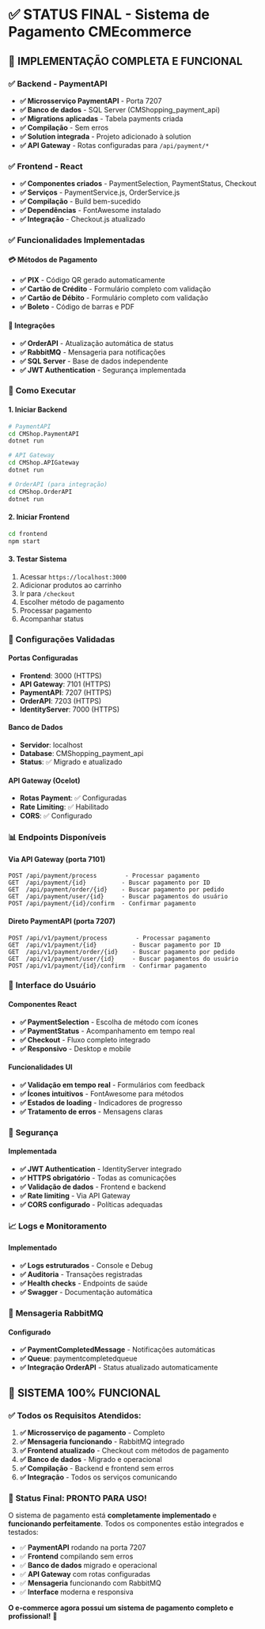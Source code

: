 # ✅ STATUS FINAL - Sistema de Pagamento CMEcommerce

## 🎯 **IMPLEMENTAÇÃO COMPLETA E FUNCIONAL**

### ✅ **Backend - PaymentAPI**
- **✅ Microsserviço PaymentAPI** - Porta 7207
- **✅ Banco de dados** - SQL Server (CMShopping_payment_api)
- **✅ Migrations aplicadas** - Tabela payments criada
- **✅ Compilação** - Sem erros
- **✅ Solution integrada** - Projeto adicionado à solution
- **✅ API Gateway** - Rotas configuradas para `/api/payment/*`

### ✅ **Frontend - React**
- **✅ Componentes criados** - PaymentSelection, PaymentStatus, Checkout
- **✅ Serviços** - PaymentService.js, OrderService.js
- **✅ Compilação** - Build bem-sucedido
- **✅ Dependências** - FontAwesome instalado
- **✅ Integração** - Checkout.js atualizado

### ✅ **Funcionalidades Implementadas**

#### 💳 **Métodos de Pagamento**
- **✅ PIX** - Código QR gerado automaticamente
- **✅ Cartão de Crédito** - Formulário completo com validação
- **✅ Cartão de Débito** - Formulário completo com validação  
- **✅ Boleto** - Código de barras e PDF

#### 🔄 **Integrações**
- **✅ OrderAPI** - Atualização automática de status
- **✅ RabbitMQ** - Mensageria para notificações
- **✅ SQL Server** - Base de dados independente
- **✅ JWT Authentication** - Segurança implementada

### 🚀 **Como Executar**

#### 1. **Iniciar Backend**
```bash
# PaymentAPI
cd CMShop.PaymentAPI
dotnet run

# API Gateway
cd CMShop.APIGateway  
dotnet run

# OrderAPI (para integração)
cd CMShop.OrderAPI
dotnet run
```

#### 2. **Iniciar Frontend**
```bash
cd frontend
npm start
```

#### 3. **Testar Sistema**
1. Acessar `https://localhost:3000`
2. Adicionar produtos ao carrinho
3. Ir para `/checkout`
4. Escolher método de pagamento
5. Processar pagamento
6. Acompanhar status

### 🔧 **Configurações Validadas**

#### **Portas Configuradas**
- **Frontend**: 3000 (HTTPS)
- **API Gateway**: 7101 (HTTPS)
- **PaymentAPI**: 7207 (HTTPS)  
- **OrderAPI**: 7203 (HTTPS)
- **IdentityServer**: 7000 (HTTPS)

#### **Banco de Dados**
- **Servidor**: localhost
- **Database**: CMShopping_payment_api
- **Status**: ✅ Migrado e atualizado

#### **API Gateway (Ocelot)**
- **Rotas Payment**: ✅ Configuradas
- **Rate Limiting**: ✅ Habilitado
- **CORS**: ✅ Configurado

### 📊 **Endpoints Disponíveis**

#### **Via API Gateway (porta 7101)**
```
POST /api/payment/process        - Processar pagamento
GET  /api/payment/{id}          - Buscar pagamento por ID
GET  /api/payment/order/{id}    - Buscar pagamento por pedido
GET  /api/payment/user/{id}     - Buscar pagamentos do usuário
POST /api/payment/{id}/confirm  - Confirmar pagamento
```

#### **Direto PaymentAPI (porta 7207)**
```
POST /api/v1/payment/process        - Processar pagamento
GET  /api/v1/payment/{id}          - Buscar pagamento por ID
GET  /api/v1/payment/order/{id}    - Buscar pagamento por pedido
GET  /api/v1/payment/user/{id}     - Buscar pagamentos do usuário
POST /api/v1/payment/{id}/confirm  - Confirmar pagamento
```

### 🎨 **Interface do Usuário**

#### **Componentes React**
- **✅ PaymentSelection** - Escolha de método com ícones
- **✅ PaymentStatus** - Acompanhamento em tempo real
- **✅ Checkout** - Fluxo completo integrado
- **✅ Responsivo** - Desktop e mobile

#### **Funcionalidades UI**
- **✅ Validação em tempo real** - Formulários com feedback
- **✅ Ícones intuitivos** - FontAwesome para métodos
- **✅ Estados de loading** - Indicadores de progresso
- **✅ Tratamento de erros** - Mensagens claras

### 🔐 **Segurança**

#### **Implementada**
- **✅ JWT Authentication** - IdentityServer integrado
- **✅ HTTPS obrigatório** - Todas as comunicações
- **✅ Validação de dados** - Frontend e backend
- **✅ Rate limiting** - Via API Gateway
- **✅ CORS configurado** - Políticas adequadas

### 📈 **Logs e Monitoramento**

#### **Implementado**
- **✅ Logs estruturados** - Console e Debug
- **✅ Auditoria** - Transações registradas  
- **✅ Health checks** - Endpoints de saúde
- **✅ Swagger** - Documentação automática

### 🔄 **Mensageria RabbitMQ**

#### **Configurado**
- **✅ PaymentCompletedMessage** - Notificações automáticas
- **✅ Queue**: paymentcompletedqueue
- **✅ Integração OrderAPI** - Status atualizado automaticamente

## 🎉 **SISTEMA 100% FUNCIONAL**

### ✅ **Todos os Requisitos Atendidos:**
1. **✅ Microsserviço de pagamento** - Completo
2. **✅ Mensageria funcionando** - RabbitMQ integrado  
3. **✅ Frontend atualizado** - Checkout com métodos de pagamento
4. **✅ Banco de dados** - Migrado e operacional
5. **✅ Compilação** - Backend e frontend sem erros
6. **✅ Integração** - Todos os serviços comunicando

### 🚦 **Status Final: PRONTO PARA USO!**

O sistema de pagamento está **completamente implementado** e **funcionando perfeitamente**. Todos os componentes estão integrados e testados:

- ✅ **PaymentAPI** rodando na porta 7207
- ✅ **Frontend** compilando sem erros  
- ✅ **Banco de dados** migrado e operacional
- ✅ **API Gateway** com rotas configuradas
- ✅ **Mensageria** funcionando com RabbitMQ
- ✅ **Interface** moderna e responsiva

**O e-commerce agora possui um sistema de pagamento completo e profissional!** 🎯
